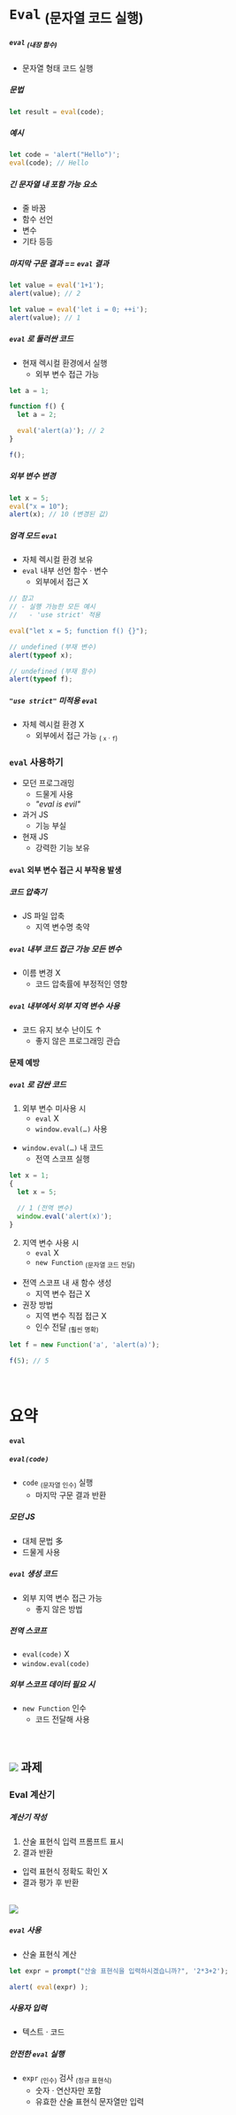 `Eval` <sub>(문자열 코드 실행)</sub>
====

##### `eval` <sub>(내장 함수)</sub>
- 문자열 형태 코드 실행

##### 문법
```javascript
let result = eval(code);
```

##### 예시
```javascript
let code = 'alert("Hello")';
eval(code); // Hello
```

##### 긴 문자열 내 포함 가능 요소
- 줄 바꿈
- 함수 선언
- 변수
- 기타 등등

##### 마지막 구문 결과 == `eval` 결과
```javascript
let value = eval('1+1');
alert(value); // 2

let value = eval('let i = 0; ++i');
alert(value); // 1
```

##### `eval` 로 둘러싼 코드
- 현재 렉시컬 환경에서 실행
  - 외부 변수 접근 가능
```javascript
let a = 1;

function f() {
  let a = 2;

  eval('alert(a)'); // 2
}

f();
```

##### 외부 변수 변경
```javascript
let x = 5;
eval("x = 10");
alert(x); // 10 (변경된 값)
```

##### 엄격 모드 `eval`
- 자체 렉시컬 환경 보유
- `eval` 내부 선언 함수 · 변수
  - 외부에서 접근 X
```javascript
// 참고
// - 실행 가능한 모든 예시
//   - 'use strict' 적용

eval("let x = 5; function f() {}");

// undefined (부재 변수)
alert(typeof x);

// undefined (부재 함수)
alert(typeof f);
```

##### `"use strict"` 미적용 `eval`
- 자체 렉시컬 환경 X
  - 외부에서 접근 가능 <sub>( `x` · `f`)</sub>

### `eval` 사용하기
- 모던 프로그래밍
  - 드물게 사용
  - _"eval is evil"_
- 과거 JS
  - 기능 부실
- 현재 JS
  - 강력한 기능 보유

#### `eval` 외부 변수 접근 시 부작용 발생

##### 코드 압축기
- JS 파일 압축
  - 지역 변수명 축약

##### `eval` 내부 코드 접근 가능 모든 변수
- 이름 변경 X
  - 코드 압축률에 부정적인 영향

##### `eval` 내부에서 외부 지역 변수 사용
- 코드 유지 보수 난이도 ↑
  - 좋지 않은 프로그래밍 관습

#### 문제 예방

##### `eval` 로 감싼 코드
1. 외부 변수 미사용 시
    - `eval` X
    - `window.eval(…)` 사용
- `window.eval(…)` 내 코드
    - 전역 스코프 실행
```javascript
let x = 1;
{
  let x = 5;

  // 1 (전역 변수)
  window.eval('alert(x)');
}
```
2. 지역 변수 사용 시
    - `eval` X
    - `new Function` <sub>(문자열 코드 전달)</sub>
- 전역 스코프 내 새 함수 생성
  - 지역 변수 접근 X
- 권장 방법
  - 지역 변수 직접 접근 X
  - 인수 전달 <sub>(훨씬 명확)</sub>
```javascript
let f = new Function('a', 'alert(a)');

f(5); // 5
```

<br />

요약
====

#### `eval`

##### `eval(code)`
- `code` <sub>(문자열 인수)</sub> 실행
  - 마지막 구문 결과 반환

##### 모던 JS
- 대체 문법 多
- 드물게 사용

##### `eval` 생성 코드
- 외부 지역 변수 접근 가능
  - 좋지 않은 방법

##### 전역 스코프
- `eval(code)` X
- `window.eval(code)`

##### 외부 스코프 데이터 필요 시
- `new Function` 인수
  - 코드 전달해 사용

<br />

## <img src="../../images/commons/icons/circle-check-solid.svg" /> 과제

### Eval 계산기

##### 계산기 작성
1. 산술 표현식 입력 프롬프트 표시
2. 결과 반환
- 입력 표현식 정확도 확인 X
- 결과 평가 후 반환

<br />

<img src="../../images/commons/icons/circle-answer.svg" />

##### `eval` 사용
- 산술 표현식 계산
```javascript
let expr = prompt("산술 표현식을 입력하시겠습니까?", '2*3+2');

alert( eval(expr) );
```

##### 사용자 입력
- 텍스트 · 코드

##### 안전한 `eval` 실행
- `expr` <sub>(인수)</sub> 검사 <sub>(정규 표현식)</sub>
  - 숫자 · 연산자만 포함
  - 유효한 산술 표현식 문자열만 입력
